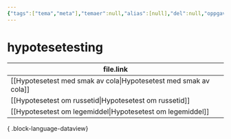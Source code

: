 ```yaml
---
{"tags":["tema","meta"],"temaer":null,"alias":[null],"del":null,"oppgave":null,"fag":null,"eksamen":null,"dg-publish":true,"title":"hypotesetesting","date":"2023-06-01","modified":"2023-06-01","permalink":"/temaer/hypotesetesting/","dgPassFrontmatter":true}
---
```



# hypotesetesting
| file.link                                                           |
| ------------------------------------------------------------------- |
| [[Hypotesetest med smak av cola\|Hypotesetest med smak av cola]] |
| [[Hypotesetest om russetid\|Hypotesetest om russetid]]           |
| [[Hypotesetest om legemiddel\|Hypotesetest om legemiddel]]       |

{ .block-language-dataview}
